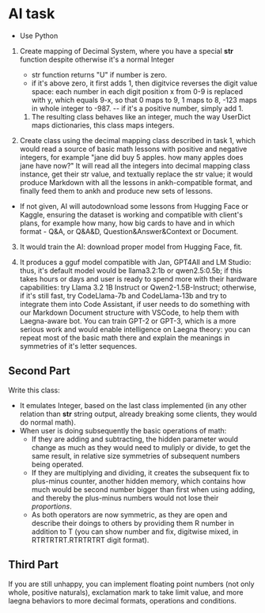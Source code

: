 
# AI task

- Use Python

1. Create mapping of Decimal System, where you have a special __str__ function despite otherwise it's a normal Integer
   - str function returns "U" if number is zero.
   - if it's above zero, it first adds 1, then digitvice reverses the digit value space: each number in each digit position x from 0-9 is replaced with y, which equals 9-x, so that 0 maps to 9, 1 maps to 8, -123 maps in whole integer to -987.
-- if it's a positive number, simply add 1.

   1. The resulting class behaves like an integer, much the way UserDict maps dictionaries, this class maps integers.

2. Create class using the decimal mapping class described in task 1, which would read a source of basic math lessons with positive and negative integers, for example "jane did buy 5 apples. how many apples does jane have now?" It will read all the integers into decimal mapping class instance, get their str value, and textually replace the str value; it would produce Markdown with all the lessons in ankh-compatible format, and finally feed them to ankh and produce new sets of lessons.
  - If not given, AI will autodownload some lessons from Hugging Face or Kaggle, ensuring the dataset is working and compatible with client's plans, for example how many, how big cards to have and in which format - Q&A, or Q&A&D, Question&Answer&Context or Document.

3. It would train the AI: download proper model from Hugging Face, fit.

4. It produces a gguf model compatible with Jan, GPT4All and LM Studio: thus, it's default model would be llama3.2:1b or qwen2.5:0.5b; if this takes hours or days and user is ready to spend more with their hardware capabilities: try Llama 3.2 1B Instruct or Qwen2-1.5B-Instruct; otherwise, if it's still fast, try CodeLlama-7b and CodeLlama-13b and try to integrate them into Code Assistant, if user needs to do something with our Markdown Document structure with VSCode, to help them with Laegna-aware bot. You can train GPT-2 or GPT-3, which is a more serious work and would enable intelligence on Laegna theory: you can repeat most of the basic math there and explain the meanings in symmetries of it's letter sequences.

Second Part
-----------

Write this class:
- It emulates Integer, based on the last class implemented (in any other relation than __str__ string output, already breaking some clients, they would do normal math).
- When user is doing subsequently the basic operations of math:
  - If they are adding and subtracting, the hidden parameter would change as much as they would need to muliply or divide, to get the same result, in relative size symmetries of subsequent numbers being operated.
  - If they are multiplying and dividing, it creates the subsequent fix to plus-minus counter, another hidden memory, which contains how much would be second number bigger than first when using adding, and thereby the plus-minus numbers would not lose their _proportions_.
  - As both operators are now symmetric, as they are open and describe their doings to others by providing them R number in addition to T (you can show number and fix, digitwise mixed, in RTRTRTRT.RTRTRTRT digit format).

Third Part
----------

If you are still unhappy, you can implement floating point numbers (not only whole, positive naturals), exclamation mark to take limit value, and more laegna behaviors to more decimal formats, operations and conditions.